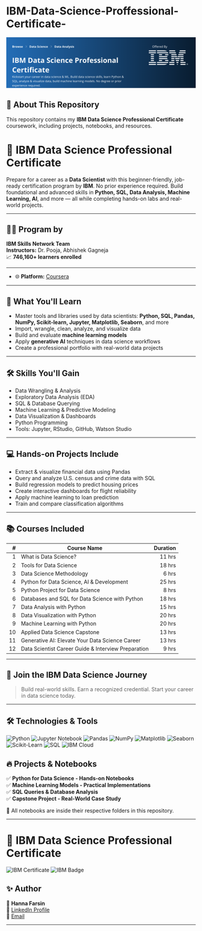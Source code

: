 # IBM-Data-Science-Proffessional-Certificate-
![IBM Data Science Professional Certificate](https://github.com/hannafarsin/IBM-Data-Science-Proffessional-Certificate-/blob/main/IBM%20Data%20Science%20Professional%20Certificate.png)

## 📜 About This Repository  
This repository contains my **IBM Data Science Professional Certificate** coursework, including projects, notebooks, and resources.  
# 🧠 IBM Data Science Professional Certificate

Prepare for a career as a **Data Scientist** with this beginner-friendly, job-ready certification program by **IBM**. No prior experience required. Build foundational and advanced skills in **Python, SQL, Data Analysis, Machine Learning, AI**, and more — all while completing hands-on labs and real-world projects.

---

## 🧑‍🏫 Program by
**IBM Skills Network Team**  
**Instructors:** Dr. Pooja, Abhishek Gagneja  
📈 **746,160+ learners enrolled**

---

- 🌐 **Platform:** [Coursera](https://www.coursera.org/)

---

## 🎯 What You'll Learn
- Master tools and libraries used by data scientists: **Python, SQL, Pandas, NumPy, Scikit-learn, Jupyter, Matplotlib, Seaborn**, and more
- Import, wrangle, clean, analyze, and visualize data
- Build and evaluate **machine learning models**
- Apply **generative AI** techniques in data science workflows
- Create a professional portfolio with real-world data projects

---

## 🛠 Skills You'll Gain
- Data Wrangling & Analysis
- Exploratory Data Analysis (EDA)
- SQL & Database Querying
- Machine Learning & Predictive Modeling
- Data Visualization & Dashboards
- Python Programming
- Tools: Jupyter, RStudio, GitHub, Watson Studio

---

## 💻 Hands-on Projects Include
- Extract & visualize financial data using Pandas
- Query and analyze U.S. census and crime data with SQL
- Build regression models to predict housing prices
- Create interactive dashboards for flight reliability
- Apply machine learning to loan prediction
- Train and compare classification algorithms

---

## 📚 Courses Included

| # | Course Name | Duration |
|--:|-------------|---------:|
| 1 | What is Data Science? | 11 hrs |
| 2 | Tools for Data Science | 18 hrs |
| 3 | Data Science Methodology | 6 hrs |
| 4 | Python for Data Science, AI & Development | 25 hrs |
| 5 | Python Project for Data Science | 8 hrs |
| 6 | Databases and SQL for Data Science with Python | 18 hrs |
| 7 | Data Analysis with Python | 15 hrs |
| 8 | Data Visualization with Python | 20 hrs |
| 9 | Machine Learning with Python | 20 hrs |
|10 | Applied Data Science Capstone | 13 hrs |
|11 | Generative AI: Elevate Your Data Science Career | 13 hrs |
|12 | Data Scientist Career Guide & Interview Preparation | 9 hrs |

---

## 🌟 Join the IBM Data Science Journey
> Build real-world skills. Earn a recognized credential. Start your career in data science today.


---

## 🛠 Technologies & Tools  
![Python](https://img.shields.io/badge/Python-3776AB?style=for-the-badge&logo=python&logoColor=white)
![Jupyter Notebook](https://img.shields.io/badge/Jupyter_Notebook-F37626?style=for-the-badge&logo=jupyter&logoColor=white)
![Pandas](https://img.shields.io/badge/Pandas-150458?style=for-the-badge&logo=pandas&logoColor=white)
![NumPy](https://img.shields.io/badge/NumPy-013243?style=for-the-badge&logo=numpy&logoColor=white)
![Matplotlib](https://img.shields.io/badge/Matplotlib-11557C?style=for-the-badge&logo=matplotlib&logoColor=white)
![Seaborn](https://img.shields.io/badge/Seaborn-1E2A38?style=for-the-badge&logo=python&logoColor=white)
![Scikit-Learn](https://img.shields.io/badge/Scikit--Learn-F7931E?style=for-the-badge&logo=scikit-learn&logoColor=white)
![SQL](https://img.shields.io/badge/SQL-336791?style=for-the-badge&logo=postgresql&logoColor=white)
![IBM Cloud](https://img.shields.io/badge/IBM_Cloud-1F70C1?style=for-the-badge&logo=IBM&logoColor=white)
  




## 🔥 Projects & Notebooks  
✅ **Python for Data Science - Hands-on Notebooks**  
✅ **Machine Learning Models - Practical Implementations**  
✅ **SQL Queries & Database Analysis**  
✅ **Capstone Project - Real-World Case Study**  

📌 All notebooks are inside their respective folders in this repository.

---
# 🧠 IBM Data Science Professional Certificate

![IBM Certificate](https://link-to-your-certificate-image)
![IBM Badge](https://link-to-your-badge-image)


## ✨ Author  
👤 **Hanna Farsin**  
🔗 [LinkedIn Profile](https://www.linkedin.com/in/hanna-farsin)  
📧 [Email](hannafarsin@gmail.com)  

---
